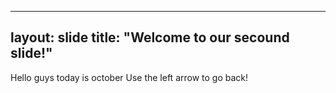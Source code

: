 ---
layout: slide
title: "Welcome to our secound slide!"
--
Hello guys today is october
Use the left arrow to go back!
